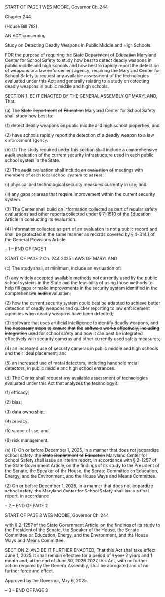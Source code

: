 START OF PAGE 1
WES MOORE, Governor Ch. 244

Chapter 244

(House Bill 782)

AN ACT concerning

Study on Detecting Deadly Weapons in Public Middle and High Schools

FOR the purpose of requiring the ~~State~~ ~~Department~~ ~~of~~ ~~Education~~ Maryland Center for
School Safety to study how best to detect deadly weapons in public middle and high
schools and how best to rapidly report the detection of weapons to a law enforcement
agency; requiring the Maryland Center for School Safety to request any available
assessment of the technologies evaluated under this Act; and generally relating to a
study on detecting deadly weapons in public middle and high schools.

SECTION 1. BE IT ENACTED BY THE GENERAL ASSEMBLY OF MARYLAND,
That:

(a) The ~~State~~ ~~Department~~ ~~of~~ ~~Education~~ Maryland Center for School Safety shall
study how best to:

(1) detect deadly weapons on public middle and high school properties; and

(2) have schools rapidly report the detection of a deadly weapon to a law
enforcement agency.

(b) (1) The study required under this section shall include a comprehensive
~~audit~~ evaluation of the current security infrastructure used in each public school system in
the State.

(2) The ~~audit~~ evaluation shall include ~~an~~ ~~evaluation~~ ~~of~~ meetings with
members of each local school system to assess:

(i) physical and technological security measures currently in use;
and

(ii) any gaps or areas that require improvement within the current
security system.

(3) The Center shall build on information collected as part of regular safety
evaluations and other reports collected under § 7–1510 of the Education Article in
conducting its evaluation.

(4) Information collected as part of an evaluation is not a public record and
shall be protected in the same manner as records covered by § 4–314.1 of the General
Provisions Article.

– 1 –
END OF PAGE 1

START OF PAGE 2
Ch. 244 2025 LAWS OF MARYLAND

(c) The study shall, at minimum, include an evaluation of:

(1) ~~any~~ widely accepted available methods not currently used by the public
school systems in the State and the feasibility of using those methods to help fill gaps or
make improvements in the security system identified in the comprehensive ~~audit~~
evaluation;

(2) how the current security system could best be adapted to achieve better
detection of deadly weapons and quicker reporting to law enforcement agencies when
deadly weapons have been detected;

(3) software ~~that~~ ~~uses~~ ~~artificial~~ ~~intelligence~~ ~~to~~ ~~identify~~ ~~deadly~~ ~~weapons,~~ ~~and~~
~~the~~ ~~necessary~~ ~~steps~~ ~~to~~ ~~ensure~~ ~~that~~ ~~the~~ ~~software~~ ~~works~~ ~~effectively,~~ ~~including~~ ~~integration~~
used for school safety and how it can best be integrated effectively with security cameras
and other currently used safety measures;

(4) an increased use of security cameras in public middle and high schools
and their ideal placement; and

(5) an increased use of metal detectors, including handheld metal
detectors, in public middle and high school entrances.

(d) The Center shall request any available assessment of technologies evaluated
under this Act that analyzes the technology’s:

(1) efficacy;

(2) bias;

(3) data ownership;

(4) privacy;

(5) scope of use; and

(6) risk management.

(e) (1) On or before December 1, 2025, in a manner that does not jeopardize
school safety, the ~~State~~ ~~Department~~ ~~of~~ ~~Education~~ Maryland Center for School Safety shall
issue an interim report, in accordance with § 2–1257 of the State Government Article, on
the findings of its study to the President of the Senate, the Speaker of the House, the Senate
Committee on Education, Energy, and the Environment, and the House Ways and Means
Committee.

(2) On or before December 1, 2026, in a manner that does not jeopardize
school safety, the Maryland Center for School Safety shall issue a final report, in accordance

– 2 –
END OF PAGE 2

START OF PAGE 3
WES MOORE, Governor Ch. 244

with § 2–1257 of the State Government Article, on the findings of its study to the President
of the Senate, the Speaker of the House, the Senate Committee on Education, Energy, and
the Environment, and the House Ways and Means Committee.

SECTION 2. AND BE IT FURTHER ENACTED, That this Act shall take effect June
1, 2025. It shall remain effective for a period of ~~1~~ ~~year~~ 2 years and 1 month and, at the end
of June 30, ~~2026~~ 2027, this Act, with no further action required by the General Assembly,
shall be abrogated and of no further force and effect.

Approved by the Governor, May 6, 2025.

– 3 –
END OF PAGE 3